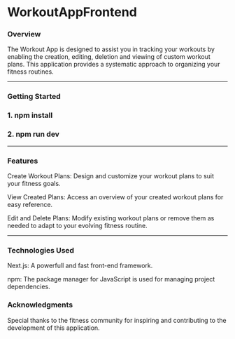 # WorkoutAppFrontend

### Overview
The Workout App is designed to assist you in tracking your workouts by enabling the creation, editing, deletion and viewing of custom workout plans. This application provides a systematic approach to organizing your fitness routines.

<hr>

### Getting Started

### 1. npm install
### 2. npm run dev

<hr>

### Features

Create Workout Plans: Design and customize your workout plans to suit your fitness goals.

View Created Plans: Access an overview of your created workout plans for easy reference.

Edit and Delete Plans: Modify existing workout plans or remove them as needed to adapt to your evolving fitness routine.

<hr>

### Technologies Used

Next.js: A powerfull and fast front-end framework.

npm: The package manager for JavaScript is used for managing project dependencies.

### Acknowledgments
Special thanks to the fitness community for inspiring and contributing to the development of this application.


